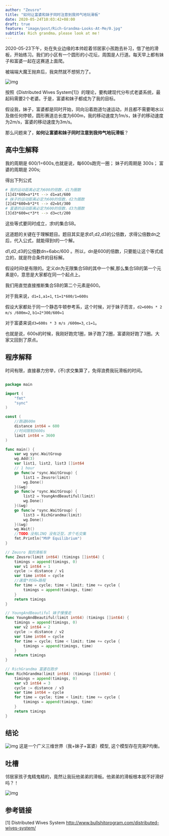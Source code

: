 ```yaml
---
author: "Zeusro"
title: "如何让富婆和妹子同时注意到我帅气地玩滑板"
date: 2020-05-24T10:03:42+08:00
draft: true
feature: "image/post/Rich-Grandma-Looks-At-Me/0.jpg"
subtitle: Rich grandma，please look at me！
---
```


2020-05-23下午，处在失业边缘的本帅趁着邻居家小孩跑去补习，借了他的滑板，开始练习。我们的小区有一个圆形的小花坛，周围是人行道。每天早上都有妹子和富婆一起在这赛道上面爬。

被端端大魔王抛弃后，我突然就不想努力了。

![img](/image/post/Rich-Grandma-Looks-At-Me/1.jpeg)

按照《Distributed Wives System[1]》的理论，要构建现代分布式老婆系统，最起码需要2个老婆。于是，富婆和妹子都成为了我的目标。

假设我，妹子，富婆都是同时开始，同向沿着跑道匀速运动，并且都不需要喝水以及做任何停顿，圆形赛道总长度为600m，我的移动速度为1m/s，妹子的移动速度为2m/s，富婆的移动速度为3m/s。

那么问题来了，**如何让富婆和妹子同时注意到我帅气地玩滑板**？

## 高中生解释

我的周期是 600/1=600s,也就是说，每600s跑完一圈；
妹子的周期是 300s；
富婆的周期是 200s;

得出下列公式

```bash
# 我的运动距离必定为600的倍数，d1为圈数
[1]d1*600=a*1*t --> d1=at/600
# 妹子的运动距离必定为600的倍数，d2为圈数
[2]d2*600=b*2*t --> d2=bt/300
# 富婆的运动距离必定为600的倍数，d3为圈数
[3]d3*600=c*3*t --> d3=ct/200
```

这些等式要同时成立，求t的集合SB。

这道题的关键在于理解题目。题目其实是求d1,d2,d3的公倍数，求得公倍数dn之后，代入公式，就能得到t的一个解。

d1,d2,d3的公倍数dn=6abc/600 。所以，dn是600的倍数，只要能让这个等式成立的，就是符合条件的目标解。

假设时间t是有限的。定义dn为无限集合SB的其中一个解,那么集合SB的第一个元素是0，意思是大家都在同一个起点上。

我们用直觉直接推断集合SB的第二个元素是600。

对于我来说，`d1=1,a1=1`, `t1=1*600/1=600s`

假设大家都处于同一个静态牛顿参考系，这个时候，对于妹子而言，`d2=600s * 2 m/s /600m=2`, `b1=2*300/600=1`

对于富婆来说`d3=600s * 3 m/s /600m=3`, `c1=1`。

也就是说，600s的时候，我刚好跑完1圈，妹子跑了2圈，富婆刚好跑了3圈。大家又回到了原点。

## 程序解释

时间有限，直接暴力穷举，(不)求交集算了，免得浪费我玩滑板的时间。

```go

package main

import (
	"fmt"
	"sync"
)

const (
	//跑道600m
	distance int64 = 600
	//时间限制3600s
	limit int64 = 3600
)

func main() {
	var wg sync.WaitGroup
	wg.Add(3)
	var list1, list2, list3 []int64
	// 1 hour
	go func(w *sync.WaitGroup) {
		list1 = Zeusro(limit)
		wg.Done()
	}(&wg)
	go func(w *sync.WaitGroup) {
		list2 = YoungAndBeautiful(limit)
		wg.Done()
	}(&wg)
	go func(w *sync.WaitGroup) {
		list3 = RichGrandma(limit)
		wg.Done()
	}(&wg)
	wg.Wait()
	//TODO:没有LINQ 没有泛型，求个毛交集
	fmt.Println("MVP Equilibrium")
}

// Zeusro 我的滑板车
func Zeusro(limit int64) (timings []int64) {
	timings = append(timings, 0)
	var v1 int64 = 1
	cycle := distance / v1
	var time int64 = cycle
	//速度*时间=路程
	for time = cycle; time < limit; time += cycle {
		timings = append(timings, time)
	}
	return timings
}

// YoungAndBeautiful 妹子慢慢走
func YoungAndBeautiful(limit int64) (timings []int64) {
	timings = append(timings, 0)
	var v2 int64 = 2
	cycle := distance / v2
	var time int64 = cycle
	for time = cycle; time < limit; time += cycle {
		timings = append(timings, time)
	}
	return timings
}

// RichGrandma 富婆在跑步
func RichGrandma(limit int64) (timings []int64) {
	timings = append(timings, 0)
	var v3 int64 = 3
	cycle := distance / v3
	var time int64 = cycle
	for time = cycle; time < limit; time += cycle {
		timings = append(timings, time)
	}
	return timings
}
```

## 结论

![img](/image/post/Rich-Grandma-Looks-At-Me/2.jpg)
这是一个广义三维世界（我+妹子+富婆）模型,
这个模型存在完美P均衡。


## 吐槽

邻居家孩子鬼精鬼精的，竟然让我玩他弟弟的滑板。他弟弟的滑板根本就不好滑好吗？！

![img](/image/post/Rich-Grandma-Looks-At-Me/IMG_20200524_071419.jpg)

## 参考链接

[1]
Distributed Wives System
http://www.bullshitprogram.com/distributed-wives-system/
